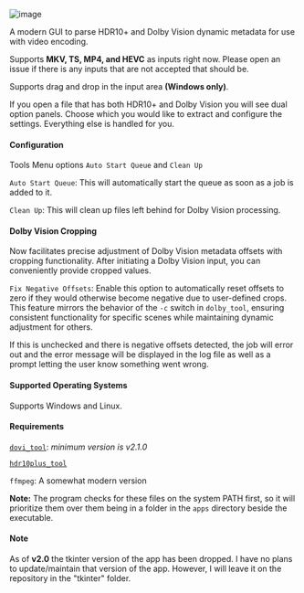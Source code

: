 ![image](https://github.com/jlw4049/HDR-Multi-Tool-Gui/assets/48299282/6f8920d0-64c2-408c-bc1f-0decb6783a45)

A modern GUI to parse HDR10+ and Dolby Vision dynamic metadata for use with video encoding.

Supports **MKV, TS, MP4, and HEVC** as inputs right now. Please open an issue if there is any inputs that are not accepted that should be.

Supports drag and drop in the input area **(Windows only)**.

If you open a file that has both HDR10+ and Dolby Vision you will see dual option panels. Choose which you would
like to extract and configure the settings. Everything else is handled for you.

#### Configuration

Tools Menu options `Auto Start Queue` and `Clean Up`

`Auto Start Queue`: This will automatically start the queue as soon as a job is added to it.

`Clean Up`: This will clean up files left behind for Dolby Vision processing.

#### Dolby Vision Cropping

Now facilitates precise adjustment of Dolby Vision metadata offsets with cropping functionality. After initiating a Dolby Vision input, you can conveniently provide cropped values.

`Fix Negative Offsets`: Enable this option to automatically reset offsets to zero if they would otherwise become negative due to user-defined crops. This feature mirrors the behavior of the `-c` switch in `dolby_tool`, ensuring consistent functionality for specific scenes while maintaining dynamic adjustment for others.

If this is unchecked and there is negative offsets detected, the job will error out and the error message will be
displayed in the log file as well as a prompt letting the user know something went wrong.

#### Supported Operating Systems

Supports Windows and Linux.

#### Requirements

[`dovi_tool`](https://github.com/quietvoid/dovi_tool): _minimum version is v2.1.0_

[`hdr10plus_tool`](https://github.com/quietvoid/hdr10plus_tool)

`ffmpeg`: A somewhat modern version

**Note:** The program checks for these files on the system PATH first, so it will prioritize
them over them being in a folder in the `apps` directory beside the executable.

#### Note

As of **v2.0** the tkinter version of the app has been dropped. I have no plans to update/maintain that version of the app. However, I will leave it on the repository in the "tkinter" folder.
